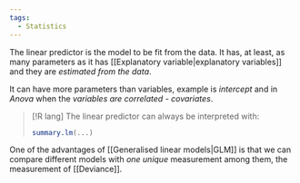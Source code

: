 ```yaml
---
tags:
  - Statistics
---
```

The linear predictor is the model to be fit from the data. It has, at least, as many parameters as it has [[Explanatory variable|explanatory variables]] and they are *estimated from the data*.

It can have more parameters than variables, example is *intercept* and in *Anova* when the *variables are correlated - covariates*.

>[!R lang]
> The linear predictor can always be interpreted with:
> ```R
> summary.lm(...)
> ```

One of the advantages of [[Generalised linear models|GLM]] is that we can compare different models with *one unique* measurement among them, the measurement of [[Deviance]].